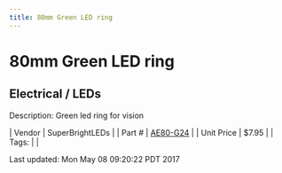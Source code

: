 ```yaml
---
title: 80mm Green LED ring
---
```


# 80mm Green LED ring
## Electrical / LEDs
Description: 	Green led ring for vision 

| Vendor | SuperBrightLEDs | 
| Part # | [AE80-G24](https://www.superbrightleds.com/moreinfo/led-headlight-accent-lights/led-halo-angel-eye-headlight-accent-lights/49/) | 
| Unit Price | $7.95 | 
| Tags: |  | 

Last updated: Mon May 08 09:20:22 PDT 2017